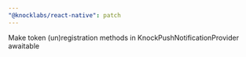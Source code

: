```yaml
---
"@knocklabs/react-native": patch
---
```


Make token (un)registration methods in KnockPushNotificationProvider awaitable
